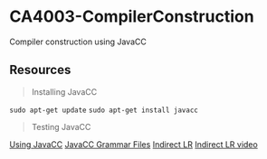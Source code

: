 # CA4003-CompilerConstruction
Compiler construction using JavaCC

## Resources
> Installing JavaCC
>
`sudo apt-get update`
`sudo apt-get install javacc`

> Testing JavaCC
>
[Using JavaCC](https://cs.lmu.edu/~ray/notes/javacc/)
[JavaCC Grammar Files](https://javacc.org/javaccgrm)
[Indirect LR](https://stackoverflow.com/questions/15999916/step-by-step-elimination-of-this-indirect-left-recursion)
[Indirect LR video](https://www.youtube.com/watch?v=gMUV2xQfF60)